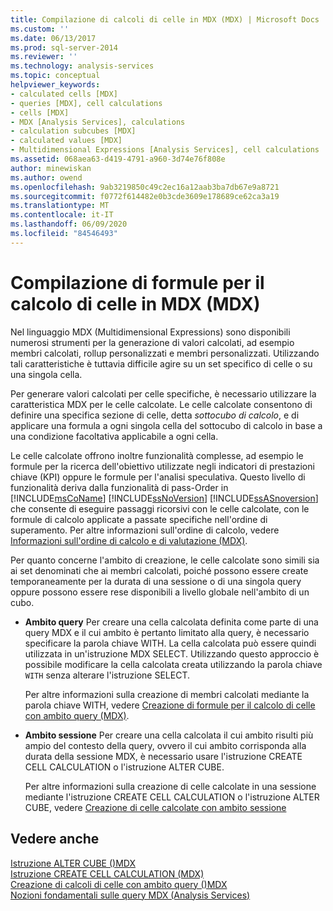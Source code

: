 ```yaml
---
title: Compilazione di calcoli di celle in MDX (MDX) | Microsoft Docs
ms.custom: ''
ms.date: 06/13/2017
ms.prod: sql-server-2014
ms.reviewer: ''
ms.technology: analysis-services
ms.topic: conceptual
helpviewer_keywords:
- calculated cells [MDX]
- queries [MDX], cell calculations
- cells [MDX]
- MDX [Analysis Services], calculations
- calculation subcubes [MDX]
- calculated values [MDX]
- Multidimensional Expressions [Analysis Services], cell calculations
ms.assetid: 068aea63-d419-4791-a960-3d74e76f808e
author: minewiskan
ms.author: owend
ms.openlocfilehash: 9ab3219850c49c2ec16a12aab3ba7db67e9a8721
ms.sourcegitcommit: f0772f614482e0b3cde3609e178689ce62ca3a19
ms.translationtype: MT
ms.contentlocale: it-IT
ms.lasthandoff: 06/09/2020
ms.locfileid: "84546493"
---
```

# <a name="building-cell-calculations-in-mdx-mdx"></a>Compilazione di formule per il calcolo di celle in MDX (MDX)
  Nel linguaggio MDX (Multidimensional Expressions) sono disponibili numerosi strumenti per la generazione di valori calcolati, ad esempio membri calcolati, rollup personalizzati e membri personalizzati. Utilizzando tali caratteristiche è tuttavia difficile agire su un set specifico di celle o su una singola cella.  
  
 Per generare valori calcolati per celle specifiche, è necessario utilizzare la caratteristica MDX per le celle calcolate. Le celle calcolate consentono di definire una specifica sezione di celle, detta *sottocubo di calcolo*, e di applicare una formula a ogni singola cella del sottocubo di calcolo in base a una condizione facoltativa applicabile a ogni cella.  
  
 Le celle calcolate offrono inoltre funzionalità complesse, ad esempio le formule per la ricerca dell'obiettivo utilizzate negli indicatori di prestazioni chiave (KPI) oppure le formule per l'analisi speculativa. Questo livello di funzionalità deriva dalla funzionalità di pass-Order in [!INCLUDE[msCoName](../../../includes/msconame-md.md)] [!INCLUDE[ssNoVersion](../../../includes/ssnoversion-md.md)] [!INCLUDE[ssASnoversion](../../../includes/ssasnoversion-md.md)] che consente di eseguire passaggi ricorsivi con le celle calcolate, con le formule di calcolo applicate a passate specifiche nell'ordine di superamento. Per altre informazioni sull'ordine di calcolo, vedere [Informazioni sull'ordine di calcolo e di valutazione &#40;MDX&#41;](mdx-data-manipulation-understanding-pass-order-and-solve-order.md).  
  
 Per quanto concerne l'ambito di creazione, le celle calcolate sono simili sia ai set denominati che ai membri calcolati, poiché possono essere create temporaneamente per la durata di una sessione o di una singola query oppure possono essere rese disponibili a livello globale nell'ambito di un cubo.  
  
-   **Ambito query** Per creare una cella calcolata definita come parte di una query MDX e il cui ambito è pertanto limitato alla query, è necessario specificare la parola chiave WITH. La cella calcolata può essere quindi utilizzata in un'istruzione MDX SELECT. Utilizzando questo approccio è possibile modificare la cella calcolata creata utilizzando la parola chiave `WITH` senza alterare l'istruzione SELECT.  
  
     Per altre informazioni sulla creazione di membri calcolati mediante la parola chiave WITH, vedere [Creazione di formule per il calcolo di celle con ambito query &#40;MDX&#41;](../../multidimensional-models-olap-logical-cube-objects/calculations.md).  
  
-   **Ambito sessione** Per creare una cella calcolata il cui ambito risulti più ampio del contesto della query, ovvero il cui ambito corrisponda alla durata della sessione MDX, è necessario usare l'istruzione CREATE CELL CALCULATION o l'istruzione ALTER CUBE.  
  
     Per altre informazioni sulla creazione di celle calcolate in una sessione mediante l'istruzione CREATE CELL CALCULATION o l'istruzione ALTER CUBE, vedere [Creazione di celle calcolate con ambito sessione](mdx-cell-calculations-session-scoped-calculated-cells.md)  
  
## <a name="see-also"></a>Vedere anche  
 [Istruzione ALTER CUBE &#40;&#41;MDX](/sql/mdx/mdx-data-definition-alter-cube)   
 [Istruzione CREATE CELL CALCULATION &#40;MDX&#41;](/sql/mdx/mdx-data-definition-create-cell-calculation)   
 [Creazione di calcoli di celle con ambito query &#40;&#41;MDX](../../multidimensional-models-olap-logical-cube-objects/calculations.md)   
 [Nozioni fondamentali sulle query MDX &#40;Analysis Services&#41;](mdx-query-fundamentals-analysis-services.md)  
  
  
